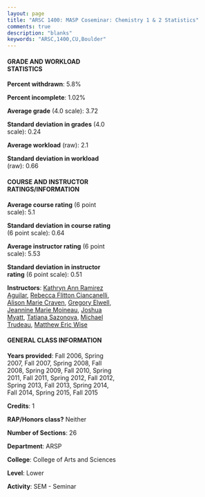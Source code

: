 ```yaml
---
layout: page
title: "ARSC 1400: MASP Coseminar: Chemistry 1 & 2 Statistics"
comments: true
description: "blanks"
keywords: "ARSC,1400,CU,Boulder"
---
```

<head>
<script src="https://ajax.googleapis.com/ajax/libs/jquery/2.1.3/jquery.min.js"></script>
<script src="https://dl.dropboxusercontent.com/s/pc42nxpaw1ea4o9/highcharts.js?dl=0"></script>
<!-- <script src="../assets/js/highcharts.js"></script> -->
<style type="text/css">@font-face {
	font-family: "Bebas Neue";
	src: url(https://www.filehosting.org/file/details/544349/BebasNeue Regular.otf) format("opentype");
	}
	h1.Bebas { 
		font-family: "Bebas Neue", Verdana, Tahoma;
	}
</style>
</head>
<body>
	<div id="container" style="float: right; width: 45%; height: 88%; margin-left: 2.5%; margin-right: 2.5%;"></div>
	<script language="JavaScript">
		$(document).ready(function() {
		var chart = {type: 'column'};
		var title = {text: 'Grade Distribution'};
		var xAxis = {categories: ['A','B','C','D','F'],crosshair: true};
		var yAxis = {min: 0,title: {text: 'Percentage'}};
		var tooltip = {headerFormat: '<center><b><span style="font-size:20px">{point.key}</span></b></center>',
		               pointFormat: '<td style="padding:0"><b>{point.y:.1f}%</b></td>',
		               footerFormat: '</table>',shared: true,useHTML: true};
		var plotOptions = {column: {pointPadding: 0.0,borderWidth: 0}};  
		var credits = {enabled: false};var series= [{name: 'Percent',data: [80.93,13.51,4.0,0.32,0.94,]}];
		var json = {};
		json.chart = chart;
		json.title = title;
		json.tooltip = tooltip;
		json.xAxis = xAxis;
		json.yAxis = yAxis;  
		json.series = series;
		json.plotOptions = plotOptions;  
		json.credits = credits;
		$('#container').highcharts(json);
	});
	</script>
</body>
			   
#### GRADE AND WORKLOAD STATISTICS

**Percent withdrawn**: 5.8%

**Percent incomplete**: 1.02%

**Average grade** (4.0 scale): 3.72

**Standard deviation in grades** (4.0 scale): 0.24

**Average workload** (raw): 2.1

**Standard deviation in workload** (raw): 0.66

#### COURSE AND INSTRUCTOR RATINGS/INFORMATION

**Average course rating** (6 point scale): 5.1

**Standard deviation in course rating** (6 point scale): 0.64

**Average instructor rating** (6 point scale): 5.53

**Standard deviation in instructor rating** (6 point scale): 0.51

**Instructors**: <a href='../../instructors/Kathryn_Ann_Ramirez_Aguilar'>Kathryn Ann Ramirez Aguilar</a>, <a href='../../instructors/Rebecca_Flitton_Ciancanelli'>Rebecca Flitton Ciancanelli</a>, <a href='../../instructors/Alison_Marie_Craven'>Alison Marie Craven</a>, <a href='../../instructors/Gregory_Elwell'>Gregory Elwell</a>, <a href='../../instructors/Jeannine_Marie_Moineau'>Jeannine Marie Moineau</a>, <a href='../../instructors/Joshua_Myatt'>Joshua Myatt</a>, <a href='../../instructors/Tatiana_Sazonova'>Tatiana Sazonova</a>, <a href='../../instructors/Michael_Trudeau'>Michael Trudeau</a>, <a href='../../instructors/Matthew_Eric_Wise'>Matthew Eric Wise</a>

#### GENERAL CLASS INFORMATION

**Years provided**: Fall 2006, Spring 2007, Fall 2007, Spring 2008, Fall 2008, Spring 2009, Fall 2010, Spring 2011, Fall 2011, Spring 2012, Fall 2012, Spring 2013, Fall 2013, Spring 2014, Fall 2014, Spring 2015, Fall 2015

**Credits**: 1

**RAP/Honors class?** Neither

**Number of Sections**: 26

**Department**: ARSP

**College**: College of Arts and Sciences

**Level**: Lower

**Activity**: SEM - Seminar
